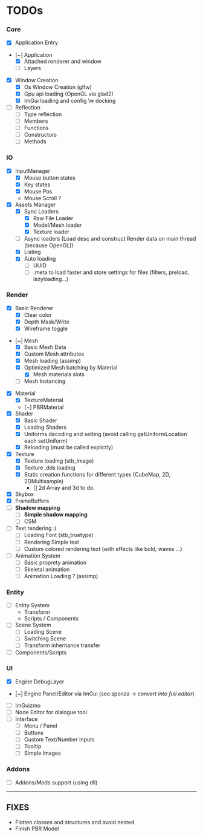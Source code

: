 # TODOs

### Core

- [x] Application Entry
- [~] Application
    - [x] Attached renderer and window
    - [ ] Layers
- [x] Window Creation
    - [x] Os Window Creation (glfw)
    - [x] Gpu api loading (OpenGL via glad2)
    - [x] ImGui loading and config \w docking
- [ ] Reflection
    - [ ] Type reflection
    - [ ] Members
    - [ ] Functions
    - [ ] Constructors
    - [ ] Methods

### IO

- [x] InputManager
    - [x] Mouse button states
    - [x] Key states
    - [x] Mouse Pos
    - Mouse Scroll ?
- [x] Assets Manager
    - [x] Sync Loaders 
        - [x] Raw File Loader
        - [x] Model/Mesh loader
        - [x] Texture loader 
    - [ ] Async loaders (Load desc and construct Render data on main thread (because OpenGL))
    - [x] Listing
    - [x] Auto loading
        - [ ] UUID
        - [ ] .meta to load faster and store settings for files (filters, preload, lazyloading...)

### Render

- [x] Basic Renderer
    - [x] Clear color
    - [x] Depth Mask/Write
    - [x] Wireframe toggle
- [~] Mesh
    - [x] Basic Mesh Data
    - [x] Custom Mesh attributes
    - [x] Mesh loading (assimp) 
    - [x] Optimized Mesh batching by Material
        - [x] Mesh materials slots
    - [ ] Mesh Instancing
- [x] Material
    - [x] TextureMaterial
    - [~] PBRMaterial 
- [x] Shader
    - [x] Basic Shader
    - [x] Loading Shaders
    - [x] Uniforms decoding and setting (avoid calling getUniformLocation each setUniform)
    - [x] Reloading (must be called explictly)
- [x] Texture
    - [x] Texture loading (stb_image)
    - [x] Texture .dds loading
    - [x] Static creation functions for different types (CubeMap, 2D, 2DMultisample)
        - [] 2d Array and 3d to do.
- [x] Skybox
- [x] FrameBuffers
- [ ] **Shadow mapping**
    - [ ] **Simple shadow mapping**
    - [ ] CSM
- [ ] Text rendering :(
    - [ ] Loading Font (stb_truetype)
    - [ ] Rendering Simple text
    - [ ] Custom colored rendering text (with effects like bold, waves ...)
- [ ] Animation System
    - [ ] Basic proprety animation
    - [ ] Skeletal animation
    - [ ] Animation Loading ? (assimp)

### Entity

- [ ] Entity System
    - Transform 
    - Scripts / Components
- [ ] Scene System
    - [ ] Loading Scene
    - [ ] Switching Scene
    - [ ] Transform inheritance transfer
- [ ] Components/Scripts

### UI

- [x] Engine DebugLayer
- [~] Engine Panel/Editor via ImGui (see sponza -> *convert into full editor*)
- [ ] ImGuizmo
- [ ] Node Editor for dialogue tool
- [ ] Interface
    - [ ] Menu / Panel
    - [ ] Buttons
    - [ ] Custom Text/Number Inputs
    - [ ] Tooltip
    - [ ] Simple Images

### Addons

- [ ] Addons/Mods support (using dll)

------

## FIXES

- Flatten classes and structures and avoid nested
- Finish PBR Model